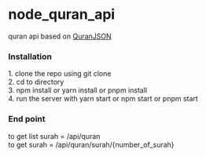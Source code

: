 # node_quran_api
quran api based on <a href="https://github.com/penggguna/QuranJSON">QuranJSON</a>


### Installation 
<p>
1. clone the repo using git clone <br>
2. cd to directory <br>
3. npm install or yarn install or pnpm install <br>
4. run the server with yarn start or npm start or pnpm start <br>
<p>

### End point 
<p>
to get list surah = /api/quran <br>
to get surah = /api/quran/surah/{number_of_surah}<br>
</p>

